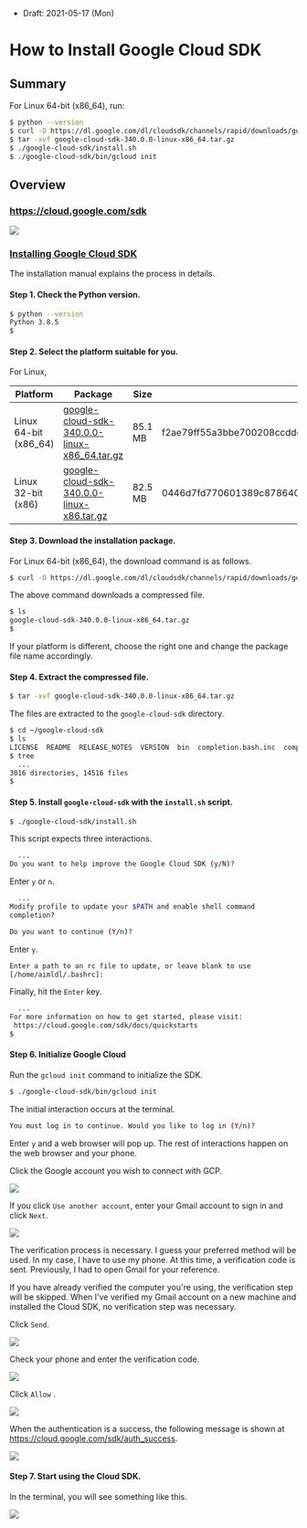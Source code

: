 * Draft: 2021-05-17 (Mon)

# How to Install Google Cloud SDK

## Summary

For Linux 64-bit (x86_64), run:

```bash
$ python --version
$ curl -O https://dl.google.com/dl/cloudsdk/channels/rapid/downloads/google-cloud-sdk-340.0.0-linux-x86_64.tar.gz
$ tar -xvf google-cloud-sdk-340.0.0-linux-x86_64.tar.gz
$ ./google-cloud-sdk/install.sh
$ ./google-cloud-sdk/bin/gcloud init
```

## Overview

### https://cloud.google.com/sdk

<img src="images/gcp-cloud_sdk-homepage.png">

### [Installing Google Cloud SDK](https://cloud.google.com/sdk/docs/install)

The installation manual explains the process in details.

#### Step 1. Check the Python version.

```bash
$ python --version
Python 3.8.5
$
```

#### Step 2. Select the platform suitable for you.

For Linux,

| Platform              | Package                                                      | Size    | SHA256 Checksum                                              |
| --------------------- | ------------------------------------------------------------ | ------- | ------------------------------------------------------------ |
| Linux 64-bit (x86_64) | [google-cloud-sdk-340.0.0-linux-x86_64.tar.gz](https://dl.google.com/dl/cloudsdk/channels/rapid/downloads/google-cloud-sdk-340.0.0-linux-x86_64.tar.gz) | 85.1 MB | f2ae79ff55a3bbe700208ccdde49c2fd5511c03016e3a09f69257ffdd6a6a9d6 |
| Linux 32-bit (x86)    | [google-cloud-sdk-340.0.0-linux-x86.tar.gz](https://dl.google.com/dl/cloudsdk/channels/rapid/downloads/google-cloud-sdk-340.0.0-linux-x86.tar.gz) | 82.5 MB | 0446d7fd770601389c878640c8749d6336f3097c5e99005d5eab4b911343baf1 |

#### Step 3. Download the installation package.

For Linux 64-bit (x86_64), the download command is as follows.

```bash
$ curl -O https://dl.google.com/dl/cloudsdk/channels/rapid/downloads/google-cloud-sdk-340.0.0-linux-x86_64.tar.gz
```

The above command downloads a compressed file.

```bash
$ ls
google-cloud-sdk-340.0.0-linux-x86_64.tar.gz
$
```

If your platform is different, choose the right one and change the package file name accordingly.

#### Step 4. Extract the compressed file.

```bash
$ tar -xvf google-cloud-sdk-340.0.0-linux-x86_64.tar.gz
```

The files are extracted to the `google-cloud-sdk` directory.

```bash
$ cd ~/google-cloud-sdk
$ ls
LICENSE  README  RELEASE_NOTES  VERSION  bin  completion.bash.inc  completion.zsh.inc  data  deb  install.bat  install.sh  lib  path.bash.inc  path.fish.inc  path.zsh.inc  platform  properties  rpm
$ tree
  ...
3016 directories, 14516 files
$
```

#### Step 5. Install `google-cloud-sdk` with the `install.sh` script.

```bash
$ ./google-cloud-sdk/install.sh
```

This script expects three interactions.

```bash
  ...
Do you want to help improve the Google Cloud SDK (y/N)? 
```

Enter `y` or `n`.

```bash
  ...
Modify profile to update your $PATH and enable shell command 
completion?

Do you want to continue (Y/n)?
```

Enter `y`.

```bash
Enter a path to an rc file to update, or leave blank to use 
[/home/aimldl/.bashrc]: 
```

Finally, hit the `Enter` key.

```bash
  ...
For more information on how to get started, please visit:
 https://cloud.google.com/sdk/docs/quickstarts
$
```

#### Step 6. Initialize Google Cloud

Run the `gcloud init` command to initialize the SDK.

```bash
$ ./google-cloud-sdk/bin/gcloud init
```

The initial interaction occurs at the terminal.

```bash
You must log in to continue. Would you like to log in (Y/n)?
```

Enter `y` and a web browser will pop up. The rest of interactions happen on the web browser and your phone.

Click the Google account you wish to connect with GCP.

<img src="images/sign_in_with_google-choose_an_account.png">

If you click `Use another account`, enter your Gmail account to sign in and click `Next`.

<img src="images/sign_in_with_google.png">

The verification process is necessary. I guess your preferred method will be used. In my case, I have to use my phone. At this time, a verification code is sent. Previously, I had to open Gmail for your reference.

If you have already verified the computer you're using, the verification step will be skipped. When I've verified my Gmail account on a new machine and installed the Cloud SDK, no verification step was necessary.

Click `Send`.

<img src='images/sign_in_with_google-verify_its_you.png'>

Check your phone and enter the verification code.

<img src='images/sign_in_with_google-verify_its_you-enter_the_code.png'>

Click `Allow` .

<img src="images/sign_in_with_google-google_cloud_sdk_wants_to_access_your_google_account.png">

When the authentication is a success, the following message is shown at https://cloud.google.com/sdk/auth_success.

<img src="images/cloud_sdk-you_are_now_authenticaed_with_the_google_cloud_sdk.png">

#### Step 7. Start using the Cloud SDK.

In the terminal, you will see something like this.

<img src="images/cloud_sdk-terminal-you_are_logged_in_as.png">



